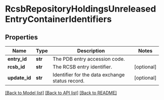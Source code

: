 # RcsbRepositoryHoldingsUnreleasedEntryContainerIdentifiers

## Properties
Name | Type | Description | Notes
------------ | ------------- | ------------- | -------------
**entry_id** | **str** | The PDB entry accession code. | 
**rcsb_id** | **str** | The RCSB entry identifier. | [optional] 
**update_id** | **str** | Identifier for the data exchange status record. | [optional] 

[[Back to Model list]](../README.md#documentation-for-models) [[Back to API list]](../README.md#documentation-for-api-endpoints) [[Back to README]](../README.md)

